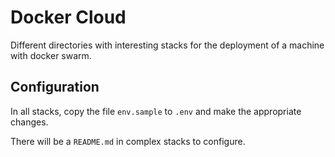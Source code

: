 # Docker Cloud

Different directories with interesting stacks for the deployment of a machine with docker swarm.

## Configuration

In all stacks, copy the file `env.sample` to `.env` and make the appropriate
changes.

There will be a `README.md` in complex stacks to configure.